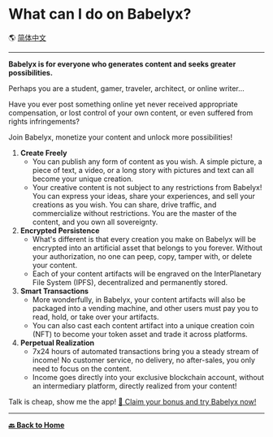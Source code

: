 # What can I do on Babelyx?

🌎 [简体中文](./_zhcn.md)

---

**Babelyx is for everyone who generates content and seeks greater possibilities.**

Perhaps you are a student, gamer, traveler, architect, or online writer…

Have you ever post something online yet never received appropriate compensation, or lost control of your own content, or even suffered from rights infringements?

Join Babelyx, monetize your content and unlock more possibilities!

1. **Create Freely**
   - You can publish any form of content as you wish. A simple picture, a piece of text, a video, or a long story with pictures and text can all become your unique creation.
   - Your creative content is not subject to any restrictions from Babelyx! You can express your ideas, share your experiences, and sell your creations as you wish. You can share, drive traffic, and commercialize without restrictions. You are the master of the content, and you own all sovereignty.
2. **Encrypted Persistence**
   - What's different is that every creation you make on Babelyx will be encrypted into an artificial asset that belongs to you forever. Without your authorization, no one can peep, copy, tamper with, or delete your content.
   - Each of your content artifacts will be engraved on the InterPlanetary File System (IPFS), decentralized and permanently stored.
3. **Smart Transactions**
   - More wonderfully, in Babelyx, your content artifacts will also be packaged into a vending machine, and other users must pay you to read, hold, or take over your artifacts.
   - You can also cast each content artifact into a unique creation coin (NFT) to become your token asset and trade it across platforms.
4. **Perpetual Realization**
   - 7x24 hours of automated transactions bring you a steady stream of income! No customer service, no delivery, no after-sales, you only need to focus on the content.
   - Income goes directly into your exclusive blockchain account, without an intermediary platform, directly realized from your content!

Talk is cheap, show me the app! [🎁 Claim your bonus and try Babelyx now!](https://u.babelyx.com)

---

[**🔙️ Back to Home**](../../_enus.md)
